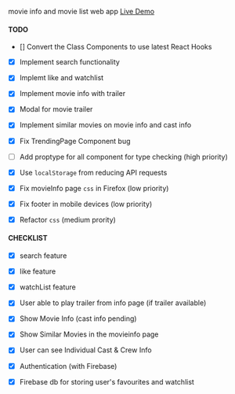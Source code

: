 movie info and movie list web app
[Live Demo](https://movie-base.netlify.com)







#### TODO
- [] Convert the Class Components to use latest React Hooks
- [x] Implement search functionality
- [x] Implemt like and watchlist
- [x] Implement movie info with trailer
- [x] Modal for movie trailer
- [x] Implement similar movies on movie info and     cast info
- [x] Fix TrendingPage Component bug
- [ ] Add proptype for all component for type checking (high priority)
- [x] Use `localStorage` from reducing API requests
- [x] Fix movieInfo page `css` in Firefox (low priority)
- [x] Fix footer in mobile devices (low priority)
- [x] Refactor `css` (medium prority)



#### CHECKLIST

- [x] search feature
- [x] like feature
- [x] watchList feature
- [x] User able to play trailer from info page (if trailer available)
- [x] Show Movie Info (cast info pending)
- [x] Show Similar Movies in the movieinfo page
- [x] User can see Individual Cast & Crew Info
- [x] Authentication (with Firebase)
- [x] Firebase db for storing user's favourites and watchlist

